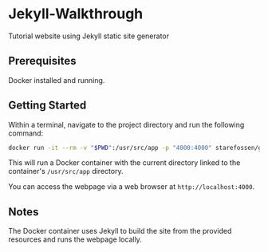 # Jekyll-Walkthrough

Tutorial website using Jekyll static site generator

## Prerequisites

Docker installed and running.

## Getting Started

Within a terminal, navigate to the project directory and run the following command:

```bash
docker run -it --rm -v "$PWD":/usr/src/app -p "4000:4000" starefossen/github-pages
```

This will run a Docker container with the current directory linked to the
container's `/usr/src/app` directory.

You can access the webpage via a web browser at `http://localhost:4000`.

## Notes

The Docker container uses Jekyll to build the site from the provided resources
and runs the webpage locally.
